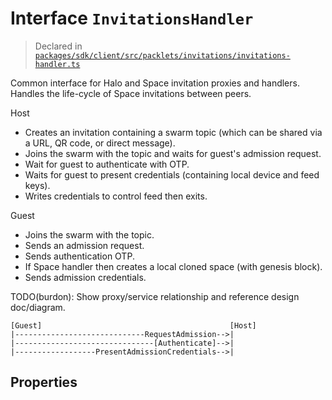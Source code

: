 # Interface `InvitationsHandler`
> Declared in [`packages/sdk/client/src/packlets/invitations/invitations-handler.ts`]()

Common interface for Halo and Space invitation proxies and handlers.
Handles the life-cycle of Space invitations between peers.

Host
- Creates an invitation containing a swarm topic (which can be shared via a URL, QR code, or direct message).
- Joins the swarm with the topic and waits for guest's admission request.
- Wait for guest to authenticate with OTP.
- Waits for guest to present credentials (containing local device and feed keys).
- Writes credentials to control feed then exits.

Guest
- Joins the swarm with the topic.
- Sends an admission request.
- Sends authentication OTP.
- If Space handler then creates a local cloned space (with genesis block).
- Sends admission credentials.

TODO(burdon): Show proxy/service relationship and reference design doc/diagram.

  ```
 [Guest]                                          [Host]
  |-----------------------------RequestAdmission-->|
  |-------------------------------[Authenticate]-->|
  |------------------PresentAdmissionCredentials-->|
 ```

## Properties
